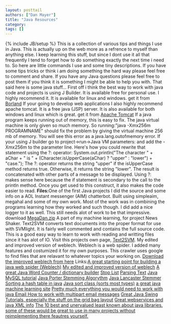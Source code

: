 ```yaml
---
layout: posttail
authors: ["Dan Mayer"]
title: "Java Resources"
category:
tags: []
---
```

{% include JB/setup %}
This is a collection of various tips and things I use in Java. This is actually up on the web more as a refrence to myself than anything else. I keep learning this stuff, but since I dont use it all that frequently I tend to forget how to do something exactly the next time i need to. So here are little commands I use and some tiny descriptions. If you have some tips tricks or think i am doing something the hard way please feel free to comment and share. If you have any Java questions please feel free to post them if you think it is something I might be able to help you with. That said here is some java stuff...    First off i think the best way to work with java code and projects is using J Builder. It is available free for personal use. I highly recommend it. It is available for linux and windows. get it from [Borland](http://www.borland.com/jbuilder/)    If your going to develop web applications I also highly recommend apache tomcat. It is a free java (JSP) server. It is also available for both windows and linux which is great. get it from [Apache Tomcat](http://jakarta.apache.org/tomcat/)    If a java program keeps running out of memory, this is easy to fix. The java virtual machine is only given so much memory. So running:"java -Xmx256m PROGRAMNAME" should fix the problem by giving the virtual machine 256 mb of memory. You will see this error as a java.lang.outofmemory error. If your using J builder go to project->run->Java VM parameters: and add the -Xmx256m to the parameter line.    Here's how you could rewrite that statement using the ?: operator:    System.out.println("The character " + aChar + " is " +                   (Character.isUpperCase(aChar) ? "upper" : "lower") +                   "case.");    The ?: operator returns the string "upper" if the isUpperCase method returns true. Otherwise, it returns the string "lower". The result is concatenated with other parts of a message to be displayed. Using ?: makes sense here because the if statement is secondary to the call to the println method. Once you get used to this construct, it also makes the code easier to read.    <b>Files:</b>One of the first Java projects I did the source and some info on a AOL Instant messenger (AIM) chatterbot. Built using simpleaim, megahal and some of my own work. Most of the work was in combining the programs learning how they worked and such though. I did add a nice logger to it as well. This still needs alot of work to be that impressive. download [MegaDan.zip](./files/MegaDan.zip)    A part of my machine learning, for project News Shaker. Text2SVM converts text documents into the proper format for use with SVMlight. It is fairly well commented and contains the full source code. This is a good easy way to learn to work with reading and writting files since it has alot of IO. Visit this projects own page, [Text2SVM](http://www.deadawakemovie.com/ml/archives/000138.html).    My edited and improved version of weblech. Weblech is a web spider. I added many features and costumized it for my own  purposes. This crawler uses google to find files that are relavant to whatever topics your working on. [Download the improved weblech from here](http://programming.wastedbrains.com)    Links:[A great starting point for building a java web spider (Weblech)](http://sourceforge.net/projects/weblech/)    [My edited and improved version of weblech](http://programming.wastedbrains.com)    [A great Java Word Counter / dictionary builder](http://home.clara.net/robmorton/projects/wc/)    [Stop List](http://www.csd.abdn.ac.uk/~pgray/teaching/CS3011/prac4.html)    [Parsing Text](http://www.javapractices.com/Topic87.cjp)    [ Java MySQL tutorial](http://www.javacoding.net/articles/technical/java-mysql.html)    [Java Porter Stemming Algorythm](http://www.ils.unc.edu/keyes/java/porter/)    [Java Lancaster Stemmer](http://www.comp.lancs.ac.uk/computing/research/stemming/paice/paicejava.htm)    [ Sorting a hash table in java](http://www.airporttools.com/other/programming/hashsorting/)    [ Java sort class (sorts most types)](http://jigsaw.w3.org/Doc/Programmer/api/org/w3c/tools/sorter/Sorter.html)    [ a great java machine learning site](http://neuron.eng.wayne.edu/)    [ Pretty much everything you would need to work with java Email ](http://java.sun.com/developer/onlineTraining/JavaMail/contents.html)    [ How to work with multipart email messages](http://www.ftponline.com/javapro/2004_01/online/javamail_kjones_01_28_04/default_pf.aspx)    [Great Java Swing Tutorials, especially the stuff on the grid bag layout](http://java.sun.com/docs/books/tutorial/uiswing/components/example-1dot4/index.html#TextSamplerDemo)    [Great webservices and java XML info](http://java.sun.com/j2ee/1.4/docs/tutorial/doc/)    [The 10 best and unervalued least known about java libraries. some of these would be great to use in many projects without reimplementing there feautres yourself.](http://www.manageability.org/blog/stuff/top-ten-truly-obscure-java-projects/view)